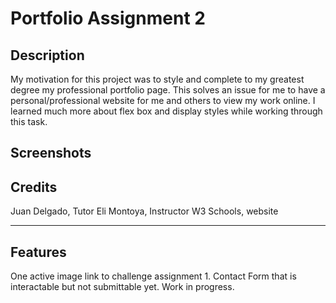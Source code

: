 # Portfolio Assignment 2

## Description

My motivation for this project was to style and complete to my greatest degree my professional portfolio page. This solves an issue for me to have a personal/professional website for me and others to view my work online.
I learned much more about flex box and display styles while working through this task. 


## Screenshots

## Credits
Juan Delgado, Tutor
Eli Montoya, Instructor 
W3 Schools, website


---


## Features

One active image link to challenge assignment 1.
Contact Form that is interactable but not submittable yet. Work in progress.

